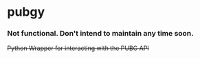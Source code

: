 # pubgy
### Not functional. Don't intend to maintain any time soon.

~~Python Wrapper for interacting with the PUBG API~~
